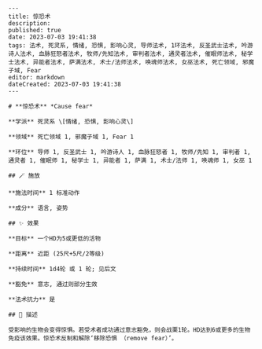 
    ---
    title: 惊恐术
    description: 
    published: true
    date: 2023-07-03 19:41:38
    tags: 法术, 死灵系, 情绪, 恐惧, 影响心灵, 导师法术, 1环法术, 反圣武士法术, 吟游诗人法术, 血脉狂怒者法术, 牧师/先知法术, 审判者法术, 通灵者法术, 催眠师法术, 秘学士法术, 异能者法术, 萨满法术, 术士/法师法术, 唤魂师法术, 女巫法术, 死亡领域, 邪魔子域, Fear
    editor: markdown
    dateCreated: 2023-07-03 19:41:38
    ---

    # **惊恐术** *Cause fear*

    **学派** 死灵系 \[情绪, 恐惧, 影响心灵\] 

    **领域** 死亡领域 1, 邪魔子域 1, Fear 1

    **环位** 导师 1, 反圣武士 1, 吟游诗人 1, 血脉狂怒者 1, 牧师/先知 1, 审判者 1, 通灵者 1, 催眠师 1, 秘学士 1, 异能者 1, 萨满 1, 术士/法师 1, 唤魂师 1, 女巫 1

    ## 🪄 施放

    **施法时间** 1 标准动作

    **成分** 语言, 姿势

    ## ✨ 效果 

    **目标** 一个HD为5或更低的活物 

    **距离** 近距 (25尺+5尺/2等级)  

    **持续时间** 1d4轮 或 1 轮; 见后文 

    **豁免** 意志, 通过则部分生效

    **法术抗力** 是

    ## 📖 描述

    受影响的生物会变得惊惧。若受术者成功通过意志豁免，则会战栗1轮。HD达到6或更多的生物免疫该效果。惊恐术反制和解除‘移除恐惧 （remove fear）’。
    
